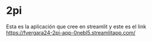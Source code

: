 # 2pi

Esta es la aplicación que cree en streamlit  y este es el link
https://fvergara24-2pi-app-0nebl5.streamlitapp.com/